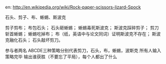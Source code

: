 en:
http://en.wikipedia.org/wiki/Rock-paper-scissors-lizard-Spock


石头、剪子、布、蜥蜴、斯波克


剪子剪布；
布包石头；
石头砸蜥蜴；
蜥蜴毒死斯波克；
斯波克踩碎剪子；
剪刀斩首蜥蜴；
蜥蜴吃掉布；
布（纸，英语中与论文同词）证明斯波克不存在；
斯波克融化石头；
石头敲坏剪刀。

参与者两名
ABCDE三种策略分别代表剪刀，石头，布，蜥蜴，波斯克
所有人输入策略完毕
输出谁获胜（不要忘了平局），每个人都出了什么